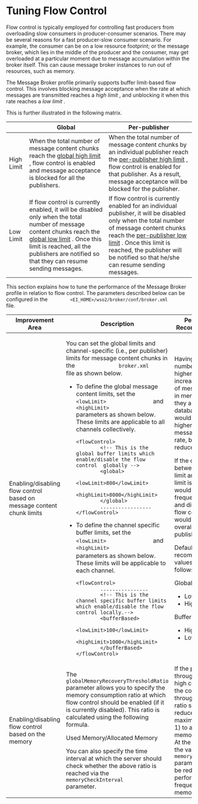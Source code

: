 # Tuning Flow Control

Flow control is typically employed for controlling fast producers from
overloading slow consumers in producer-consumer scenarios. There may be
several reasons for a fast producer-slow consumer scenario. For example,
the consumer can be on a low resource footprint; or the message broker,
which lies in the middle of the producer and the consumer, may get
overloaded at a particular moment due to message accumulation within the
broker itself. This can cause message broker instances to run out of
resources, such as memory.

The Message Broker profile primarily supports buffer limit-based flow
control. This involves blocking message acceptance when the rate at
which messages are transmitted reaches a *high limit* , and unblocking
it when this rate reaches a *low limit* .

This is further illustrated in the following matrix.

|            | Global                                                                                                                                                                                                                                                                         | Per-publisher                                                                                                                                                                                                                                                                                                       |
|------------|--------------------------------------------------------------------------------------------------------------------------------------------------------------------------------------------------------------------------------------------------------------------------------|---------------------------------------------------------------------------------------------------------------------------------------------------------------------------------------------------------------------------------------------------------------------------------------------------------------------|
| High Limit | When the total number of message content chunks reach the [global high limit](#TuningFlowControl-global) , flow control is enabled and message acceptance is blocked for all the publishers.                                                                                   | When the total number of message content chunks by an individual publisher reach the [per-publisher high limit](#TuningFlowControl-channel) , flow control is enabled for that publisher. As a result, message acceptance will be blocked for the publisher.                                                        |
| Low Limit  | If flow control is currently enabled, it will be disabled only when the total number of message content chunks reach the [global low limit](#TuningFlowControl-global) . Once this limit is reached, all the publishers are notified so that they can resume sending messages. | If flow control is currently enabled for an individual publisher, it will be disabled only when the total number of message content chunks reach the [per-publisher low limit](#TuningFlowControl-channel) . Once this limit is reached, the publisher will be notified so that he/she can resume sending messages. |

This section explains how to tune the performance of the Message Broker
profile in relation to flow control. The parameters described below can
be configured in the
`         <EI_HOME>/wso2/broker/conf/broker.xml        ` file.

<table>
<colgroup>
<col style="width: 33%" />
<col style="width: 33%" />
<col style="width: 33%" />
</colgroup>
<thead>
<tr class="header">
<th>Improvement Area</th>
<th>Description</th>
<th>Performance Recommendations</th>
</tr>
</thead>
<tbody>
<tr class="odd">
<td>Enabling/disabling flow control based on message content chunk limits</td>
<td><p>You can set the global limits and channel-specific (i.e., per publisher) limits for message content chunks in the <code style="line-height: 1.42857;">              broker.xml             </code> file as shown below.</p>
<ul>
<li><p>To define the global message content limits, set the <code>                &lt;lowLimit&gt;               </code> and <code>                &lt;highLimit&gt;               </code> parameters as shown below. These limits are applicable to all channels collectively.</p>
<div class="code panel pdl" style="border-width: 1px;">
<div class="codeContent panelContent pdl">
<div class="sourceCode" id="cb1" data-syntaxhighlighter-params="brush: java; gutter: false; theme: Confluence" data-theme="Confluence" style="brush: java; gutter: false; theme: Confluence"><pre class="sourceCode java"><code class="sourceCode java"><span id="cb1-1"><a href="#cb1-1"></a>&lt;flowControl&gt;</span>
<span id="cb1-2"><a href="#cb1-2"></a>        &lt;!-- This is the global buffer limits which enable/disable the flow control  globally --&gt;</span>
<span id="cb1-3"><a href="#cb1-3"></a>        &lt;global&gt;</span>
<span id="cb1-4"><a href="#cb1-4"></a>            &lt;lowLimit&gt;<span class="dv">800</span>&lt;/lowLimit&gt;</span>
<span id="cb1-5"><a href="#cb1-5"></a>            &lt;highLimit&gt;<span class="dv">8000</span>&lt;/highLimit&gt;</span>
<span id="cb1-6"><a href="#cb1-6"></a>        &lt;/global&gt;</span>
<span id="cb1-7"><a href="#cb1-7"></a>        .................</span>
<span id="cb1-8"><a href="#cb1-8"></a>&lt;/flowControl&gt;</span></code></pre></div>
</div>
</div></li>
<li><p>To define the channel specific buffer limits, set the <code style="line-height: 1.42857;">                &lt;lowLimit&gt;               </code> and <code style="line-height: 1.42857;">                &lt;highLimit&gt;               </code> parameters as shown below. These limits will be applicable to each channel.<br />
</p>
<div class="code panel pdl" style="border-width: 1px;">
<div class="codeContent panelContent pdl">
<div class="sourceCode" id="cb2" data-syntaxhighlighter-params="brush: java; gutter: false; theme: Confluence" data-theme="Confluence" style="brush: java; gutter: false; theme: Confluence"><pre class="sourceCode java"><code class="sourceCode java"><span id="cb2-1"><a href="#cb2-1"></a>&lt;flowControl&gt;</span>
<span id="cb2-2"><a href="#cb2-2"></a>        ................</span>
<span id="cb2-3"><a href="#cb2-3"></a>        &lt;!-- This is the channel specific buffer limits which enable/disable the flow control locally.--&gt;</span>
<span id="cb2-4"><a href="#cb2-4"></a>        &lt;bufferBased&gt;</span>
<span id="cb2-5"><a href="#cb2-5"></a>            &lt;lowLimit&gt;<span class="dv">100</span>&lt;/lowLimit&gt;</span>
<span id="cb2-6"><a href="#cb2-6"></a>            &lt;highLimit&gt;<span class="dv">1000</span>&lt;/highLimit&gt;</span>
<span id="cb2-7"><a href="#cb2-7"></a>        &lt;/bufferBased&gt;</span>
<span id="cb2-8"><a href="#cb2-8"></a>&lt;/flowControl&gt;</span></code></pre></div>
</div>
</div></li>
</ul></td>
<td><p>Having a large number as the higher limit would increase the number of messages stored in memory before they are stored in databases. This would result in a higher overall message publishing rate, but with reduced reliability.</p>
<p>If the difference between the higher limit and the lower limit is too small, it would cause frequent enabling and disabling of flow control. This would reduce the overall message publishing rate.</p>
<p>Default or recommended values are as follows.</p>
<p>Global limits:</p>
<ul>
<li>Low limit: 800</li>
<li>High limit: 8000</li>
</ul>
<p>Buffer based limits:</p>
<ul>
<li>High limit: 100</li>
<li>Low limit: 1000</li>
</ul></td>
</tr>
<tr class="even">
<td>Enabling/disabling flow control based on the memory</td>
<td><p>The <code>              globalMemoryRecoveryThresholdRatio             </code> parameter allows you to specify the memory consumption ratio at which flow control should be enabled (if it is currently disabled). This ratio is calculated using the following formula.</p>
<p>Used Memory/Allocated Memory</p>
<p>You can also specify the time interval at which the server should check whether the above ratio is reached via the <code>              memoryCheckInterval             </code> parameter.</p></td>
<td>If the publisher throughput is very high compared to the consumer throughput, this ratio should be reduced (to a maximum value of 1) to avoid out of memory scenarios. At the same time, the value for the <code>             memoryCheckInterval            </code> parameter should be reduced to perform more frequent checks on memory availability.</td>
</tr>
</tbody>
</table>
